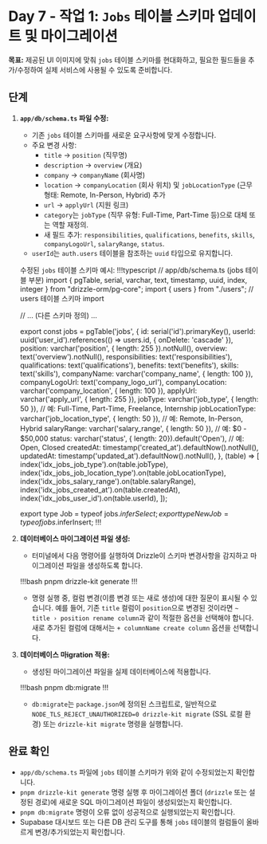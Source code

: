 # Day 7 - 작업 1: `Jobs` 테이블 스키마 업데이트 및 마이그레이션

**목표:** 제공된 UI 이미지에 맞춰 `jobs` 테이블 스키마를 현대화하고, 필요한 필드들을 추가/수정하여 실제 서비스에 사용될 수 있도록 준비합니다.

## 단계

1.  **`app/db/schema.ts` 파일 수정:**
    *   기존 `jobs` 테이블 스키마를 새로운 요구사항에 맞게 수정합니다.
    *   주요 변경 사항:
        *   `title` -> `position` (직무명)
        *   `description` -> `overview` (개요)
        *   `company` -> `companyName` (회사명)
        *   `location` -> `companyLocation` (회사 위치) 및 `jobLocationType` (근무 형태: Remote, In-Person, Hybrid) 추가
        *   `url` -> `applyUrl` (지원 링크)
        *   `category`는 `jobType` (직무 유형: Full-Time, Part-Time 등)으로 대체 또는 역할 재정의.
        *   새 필드 추가: `responsibilities`, `qualifications`, `benefits`, `skills`, `companyLogoUrl`, `salaryRange`, `status`.
    *   `userId`는 `auth.users` 테이블을 참조하는 `uuid` 타입으로 유지합니다.

    수정된 `jobs` 테이블 스키마 예시:
    !!!typescript
    // app/db/schema.ts (jobs 테이블 부분)
    import { pgTable, serial, varchar, text, timestamp, uuid, index, integer } from "drizzle-orm/pg-core";
    import { users } from "./users"; // users 테이블 스키마 import

    // ... (다른 스키마 정의) ...

    export const jobs = pgTable('jobs', {
      id: serial('id').primaryKey(),
      userId: uuid('user_id').references(() => users.id, { onDelete: 'cascade' }),
      position: varchar('position', { length: 255 }).notNull(),
      overview: text('overview').notNull(),
      responsibilities: text('responsibilities'),
      qualifications: text('qualifications'),
      benefits: text('benefits'),
      skills: text('skills'),
      companyName: varchar('company_name', { length: 100 }),
      companyLogoUrl: text('company_logo_url'),
      companyLocation: varchar('company_location', { length: 100 }),
      applyUrl: varchar('apply_url', { length: 255 }),
      jobType: varchar('job_type', { length: 50 }), // 예: Full-Time, Part-Time, Freelance, Internship
      jobLocationType: varchar('job_location_type', { length: 50 }), // 예: Remote, In-Person, Hybrid
      salaryRange: varchar('salary_range', { length: 50 }), // 예: $0 - $50,000
      status: varchar('status', { length: 20}).default('Open'), // 예: Open, Closed
      createdAt: timestamp('created_at').defaultNow().notNull(),
      updatedAt: timestamp('updated_at').defaultNow().notNull(),
    }, (table) => [
      index('idx_jobs_job_type').on(table.jobType),
      index('idx_jobs_job_location_type').on(table.jobLocationType),
      index('idx_jobs_salary_range').on(table.salaryRange),
      index('idx_jobs_created_at').on(table.createdAt),
      index('idx_jobs_user_id').on(table.userId),
    ]);

    export type Job = typeof jobs.$inferSelect;
    export type NewJob = typeof jobs.$inferInsert;
    !!!

2.  **데이터베이스 마이그레이션 파일 생성:**
    *   터미널에서 다음 명령어를 실행하여 Drizzle이 스키마 변경사항을 감지하고 마이그레이션 파일을 생성하도록 합니다.

    !!!bash
    pnpm drizzle-kit generate
    !!!

    *   명령 실행 중, 컬럼 변경(이름 변경 또는 새로 생성)에 대한 질문이 표시될 수 있습니다. 예를 들어, 기존 `title` 컬럼이 `position`으로 변경된 것이라면 `~ title › position rename column`과 같이 적절한 옵션을 선택해야 합니다. 새로 추가된 컬럼에 대해서는 `+ columnName create column` 옵션을 선택합니다.

3.  **데이터베이스 마igration 적용:**
    *   생성된 마이그레이션 파일을 실제 데이터베이스에 적용합니다.

    !!!bash
    pnpm db:migrate
    !!!

    *   `db:migrate`는 `package.json`에 정의된 스크립트로, 일반적으로 `NODE_TLS_REJECT_UNAUTHORIZED=0 drizzle-kit migrate` (SSL 로컬 환경) 또는 `drizzle-kit migrate` 명령을 실행합니다.

## 완료 확인

*   `app/db/schema.ts` 파일에 `jobs` 테이블 스키마가 위와 같이 수정되었는지 확인합니다.
*   `pnpm drizzle-kit generate` 명령 실행 후 마이그레이션 폴더 (`drizzle` 또는 설정된 경로)에 새로운 SQL 마이그레이션 파일이 생성되었는지 확인합니다.
*   `pnpm db:migrate` 명령이 오류 없이 성공적으로 실행되었는지 확인합니다.
*   Supabase 대시보드 또는 다른 DB 관리 도구를 통해 `jobs` 테이블의 컬럼들이 올바르게 변경/추가되었는지 확인합니다. 
